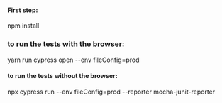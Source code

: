 #### First step:

npm install

### to run the tests with the browser:

yarn run cypress open --env fileConfig=prod

#### to run the tests without the browser:

npx cypress run --env fileConfig=prod --reporter mocha-junit-reporter
